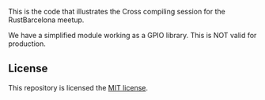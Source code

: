 This is the code that illustrates the Cross compiling session for the RustBarcelona meetup.

We have a simplified module working as a GPIO library. This is NOT valid for production.

## License

This repository is licensed the [MIT license](http://opensource.org/licenses/MIT).